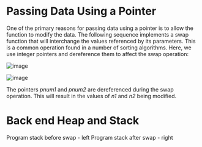 # Passing Data Using a Pointer

One of the primary reasons for passing data using a pointer is to allow the function to
modify the data. The following sequence implements a swap function that will interchange
the values referenced by its parameters. This is a common operation found in
a number of sorting algorithms. Here, we use integer pointers and dereference them to
affect the swap operation:

![image](https://user-images.githubusercontent.com/84629235/136957267-49923e02-5c20-4966-8e00-c2d9da1a5c28.png)

![image](https://user-images.githubusercontent.com/84629235/136957355-0f5641e6-576d-407f-8eb7-d0d6a9208aa7.png)

The pointers _pnum1_ and _pnum2_ are dereferenced during the swap operation. This will
result in the values of _n1_ and _n2_ being modified.


# Back end Heap and Stack

Program stack before swap - left
Program stack after swap - right
